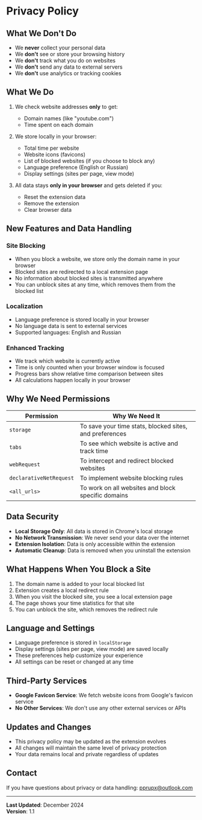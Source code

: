 ﻿# Privacy Policy

## What We Don't Do
- We **never** collect your personal data
- We **don't** see or store your browsing history
- We **don't** track what you do on websites
- We **don't** send any data to external servers
- We **don't** use analytics or tracking cookies

## What We Do
1. We check website addresses **only** to get:
    - Domain names (like "youtube.com")
    - Time spent on each domain

2. We store locally in your browser:
    - Total time per website
    - Website icons (favicons)
    - List of blocked websites (if you choose to block any)
    - Language preference (English or Russian)
    - Display settings (sites per page, view mode)

3. All data stays **only in your browser** and gets deleted if you:
    - Reset the extension data
    - Remove the extension
    - Clear browser data

## New Features and Data Handling

### Site Blocking
- When you block a website, we store only the domain name in your browser
- Blocked sites are redirected to a local extension page
- No information about blocked sites is transmitted anywhere
- You can unblock sites at any time, which removes them from the blocked list

### Localization
- Language preference is stored locally in your browser
- No language data is sent to external services
- Supported languages: English and Russian

### Enhanced Tracking
- We track which website is currently active
- Time is only counted when your browser window is focused
- Progress bars show relative time comparison between sites
- All calculations happen locally in your browser

## Why We Need Permissions

| Permission | Why We Need It |
|------------|---------------|
| `storage` | To save your time stats, blocked sites, and preferences |
| `tabs` | To see which website is active and track time |
| `webRequest` | To intercept and redirect blocked websites |
| `declarativeNetRequest` | To implement website blocking rules |
| `<all_urls>` | To work on all websites and block specific domains |

## Data Security

- **Local Storage Only**: All data is stored in Chrome's local storage
- **No Network Transmission**: We never send your data over the internet
- **Extension Isolation**: Data is only accessible within the extension
- **Automatic Cleanup**: Data is removed when you uninstall the extension

## What Happens When You Block a Site

1. The domain name is added to your local blocked list
2. Extension creates a local redirect rule
3. When you visit the blocked site, you see a local extension page
4. The page shows your time statistics for that site
5. You can unblock the site, which removes the redirect rule

## Language and Settings

- Language preference is stored in `localStorage`
- Display settings (sites per page, view mode) are saved locally
- These preferences help customize your experience
- All settings can be reset or changed at any time

## Third-Party Services

- **Google Favicon Service**: We fetch website icons from Google's favicon service
- **No Other Services**: We don't use any other external services or APIs

## Updates and Changes

- This privacy policy may be updated as the extension evolves
- All changes will maintain the same level of privacy protection
- Your data remains local and private regardless of updates

## Contact

If you have questions about privacy or data handling: [pprupx@outlook.com](mailto:pprupx@outlook.com)

---

**Last Updated**: December 2024  
**Version**: 1.1
